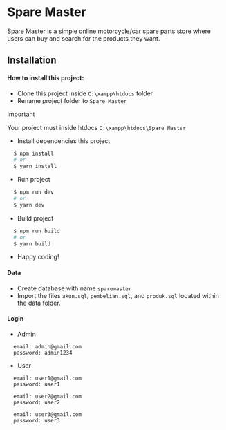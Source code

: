 # Spare Master

Spare Master is a simple online motorcycle/car spare parts store where users can buy and search for the products they want.

## Installation

#### How to install this project:

- Clone this project inside `C:\xampp\htdocs` folder
- Rename project folder to `Spare Master`

> [!IMPORTANT]  
> Your project must inside htdocs `C:\xampp\htdocs\Spare Master`

- Install dependencies this project

```bash
  $ npm install
  # or
  $ yarn install
```

- Run project

```bash
  $ npm run dev
  # or
  $ yarn dev
```

- Build project

```bash
  $ npm run build
  # or
  $ yarn build
```

- Happy coding!

#### Data

- Create database with name `sparemaster`
- Import the files `akun.sql`, `pembelian.sql`, and `produk.sql` located within the data folder.

#### Login

- Admin

```
  email: admin@gmail.com
  password: admin1234
```

- User

```
  email: user1@gmail.com
  password: user1

  email: user2@gmail.com
  password: user2

  email: user3@gmail.com
  password: user3
```
